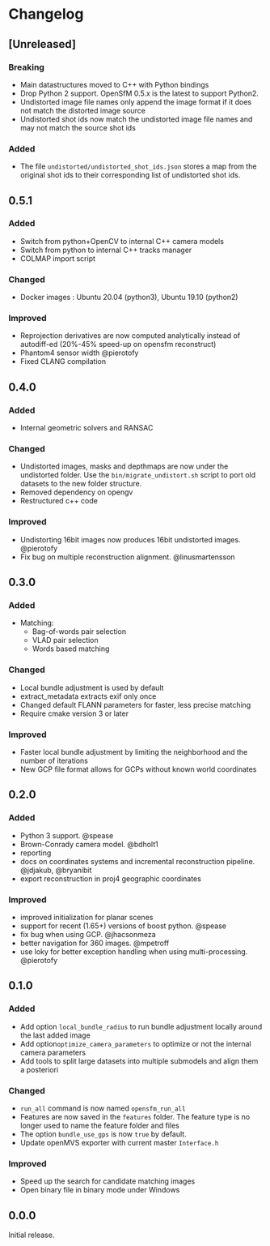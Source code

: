 # Changelog


## [Unreleased]

### Breaking
 - Main datastructures moved to C++ with Python bindings
 - Drop Python 2 support.  OpenSfM 0.5.x is the latest to support Python2.
 - Undistorted image file names only append the image format if it does not match the distorted image source
 - Undistorted shot ids now match the undistorted image file names and may not match the source shot ids

### Added
 - The file `undistorted/undistorted_shot_ids.json` stores a map from the original shot ids to their corresponding list of undistorted shot ids.


## 0.5.1

### Added
 - Switch from python+OpenCV to internal C++ camera models
 - Switch from python to internal C++ tracks manager
 - COLMAP import script

### Changed
 - Docker images : Ubuntu 20.04 (python3), Ubuntu 19.10 (python2)

### Improved
 - Reprojection derivatives are now computed analytically instead of autodiff-ed (20%-45% speed-up on opensfm reconstruct)
 - Phantom4 sensor width @pierotofy
 - Fixed CLANG compilation


## 0.4.0

### Added
 - Internal geometric solvers and RANSAC

### Changed
- Undistorted images, masks and depthmaps are now under the undistorted folder.  Use the `bin/migrate_undistort.sh` script to port old datasets to the new folder structure.
- Removed dependency on opengv
- Restructured c++ code

### Improved
- Undistorting 16bit images now produces 16bit undistorted images. @pierotofy
- Fix bug on multiple reconstruction alignment. @linusmartensson


## 0.3.0

### Added
- Matching:
  - Bag-of-words pair selection
  - VLAD pair selection
  - Words based matching

### Changed
- Local bundle adjustment is used by default
- extract_metadata extracts exif only once
- Changed default FLANN parameters for faster, less precise matching
- Require cmake version 3 or later

### Improved
- Faster local bundle adjustment by limiting the neighborhood and the number of iterations
- New GCP file format allows for GCPs without known world coordinates


## 0.2.0

### Added
- Python 3 support. @spease
- Brown-Conrady camera model. @bdholt1
- reporting
- docs on coordinates systems and incremental reconstruction pipeline. @jdjakub, @bryanibit
- export reconstruction in proj4 geographic coordinates

### Improved
- improved initialization for planar scenes
- support for recent (1.65+) versions of boost python. @spease
- fix bug when using GCP. @jhacsonmeza
- better navigation for 360 images. @mpetroff
- use loky for better exception handling when using multi-processing. @pierotofy


## 0.1.0

### Added
- Add option `local_bundle_radius` to run bundle adjustment locally around the last added image
- Add option`optimize_camera_parameters` to optimize or not the internal camera parameters
- Add tools to split large datasets into multiple submodels and align them a posteriori

### Changed
- `run_all` command is now named `opensfm_run_all`
- Features are now saved in the `features` folder. The feature type is no longer used to name the feature folder and files
- The option `bundle_use_gps` is now `true` by default.
- Update openMVS exporter with current master `Interface.h`

### Improved
- Speed up the search for candidate matching images
- Open binary file in binary mode under Windows


## 0.0.0

Initial release.
